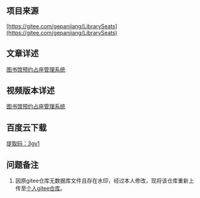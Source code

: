 ## 项目来源
[https://gitee.com/gepanjiang/LibrarySeats](https://gitee.com/gepanjiang/LibrarySeats)
## 文章详述
[图书馆预约占座管理系统](../detail/JSP+SSM+Mysql实现的图书馆预约占座管理系统.md)
## 视频版本详述
[图书馆预约占座管理系统](https://zhuanlan.zhihu.com/p/142867926)
## 百度云下载
[提取码：3gy1](https://pan.baidu.com/s/1hakrElxNgozJL5g4oYAVog)
## 问题备注
1. 因原gitee仓库无数据库文件且存在水印，经过本人修改，现将该仓库重新上传至[个人gitee仓库](https://gitee.com/coderzcr/LibrarySeats)。 